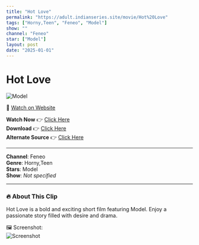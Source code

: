 ```yaml
---
title: "Hot Love"
permalink: "https://adult.indianseries.site/movie/Hot%20Love"
tags: ["Horny,Teen", "Feneo", "Model"]
show: ""
channel: "Feneo"
star: ["Model"]
layout: post
date: "2025-01-01"
---
```


# Hot Love

![Model](https://shorts.desisins.com/wp-content/uploads/2024/09/Hot-Love-Feneo-DesiSins.com_.jpg)

🔗 [Watch on Website](https://adult.indianseries.site/movie/Hot%20Love)

**Watch Now** 👉 [Click Here](https://adult.indianseries.site/movie/Hot%20Love)  
**Download** 👉 [Click Here](https://adult.indianseries.site/movie/Hot%20Love)  
**Alternate Source** 👉 [Click Here](https://adult.indianseries.site/movie/Hot%20Love)

---

**Channel**: Feneo  
**Genre**: Horny,Teen  
**Stars**: Model  
**Show**: *Not specified*

---

### 🔥 About This Clip

Hot Love is a bold and exciting short film featuring Model. Enjoy a passionate story filled with desire and drama.
 
🖼️ Screenshot:  
![Screenshot](https://shorts.desisins.com/wp-content/uploads/2024/09/Hot-Love-Feneo-DesiSins.com_.jpg)
